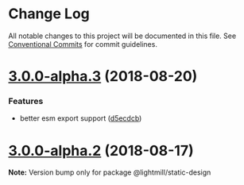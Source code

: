 # Change Log

All notable changes to this project will be documented in this file.
See [Conventional Commits](https://conventionalcommits.org) for commit guidelines.

<a name="3.0.0-alpha.3"></a>
# [3.0.0-alpha.3](https://github.com/QuentinRoy/lightmill-js/tree/master/packages/store/compare/v3.0.0-alpha.2...v3.0.0-alpha.3) (2018-08-20)


### Features

* better esm export support ([d5ecdcb](https://github.com/QuentinRoy/lightmill-js/tree/master/packages/store/commit/d5ecdcb))




<a name="3.0.0-alpha.2"></a>
# [3.0.0-alpha.2](https://github.com/QuentinRoy/lightmill-js/tree/master/packages/store/compare/v3.0.0-alpha.1...v3.0.0-alpha.2) (2018-08-17)




**Note:** Version bump only for package @lightmill/static-design
